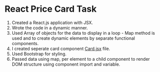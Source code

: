 # React Price Card Task

1. Created a React.js application with JSX.
2. Wrote the code in a dynamic manner.
3. Used Array of objects for the data to display in a loop - Map method is used and to create dynamic elements by separate functional components.
4. I created seperate card component [Card.jsx](./src/Components/Card.jsx) file.
5. Used Bootstrap for styling.
6. Passed data using map, per element to a child component to render DOM structure using component import and variable.
